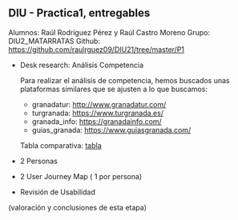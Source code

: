 ## DIU - Practica1, entregables

Alumnos: Raúl Rodríguez Pérez y Raúl Castro Moreno
Grupo: DIU2_MATARRATAS
Github: https://github.com/raulrguez09/DIU21/tree/master/P1

- Desk research: Análisis Competencia 

	Para realizar el análisis de competencia, hemos buscados unas plataformas similares que se ajusten a lo que buscamos:

	- granadatur: http://www.granadatur.com/
	- turgranada: https://www.turgranada.es/
	- granada_info: https://granadainfo.com/
	- guias_granada: https://www.guiasgranada.com/

	Tabla comparativa: [tabla](https://github.com/raulrguez09/DIU21/blob/master/P1/Competitor_Analysis.pdf) 

- 2 Personas 
- 2 User Journey Map  ( 1 por persona)
- Revisión de Usabilidad 


(valoración y conclusiones de esta etapa)
